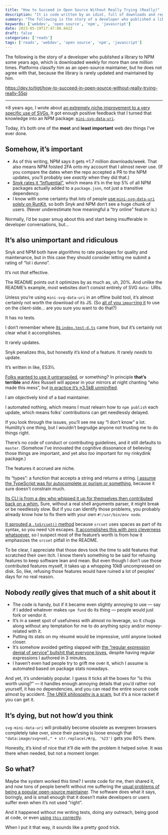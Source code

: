 ```yaml
---
title: "How to Succeed in Open Source Without Really Trying (Really)"
description: "It is code written by an idiot, full of downloads and regex, signifying nothing."
summary: "The following is the story of a developer who published a library to NPM some years ago, which is downloaded weekly for more than one million times. Platforms classify him as an open-source maintainer, but he does not agree with that, because the library is rarely updated and maintained by him."
keywords: ['webdev', 'open source', 'npm', 'javascript']
date: 2023-05-19T17:47:08.842Z
draft: false
categories: ['reads']
tags: ['reads', 'webdev', 'open source', 'npm', 'javascript']
---
```


The following is the story of a developer who published a library to NPM some years ago, which is downloaded weekly for more than one million times. Platforms classify him as an open-source maintainer, but he does not agree with that, because the library is rarely updated and maintained by him.

https://dev.to/tigt/how-to-succeed-in-open-source-without-really-trying-really-55pj

---

≥8 years ago, I wrote about [an extremely niche improvement to a very specific use of SVGs.](https://codepen.io/tigt/post/optimizing-svgs-in-data-uris) It got enough positive feedback that I turned that knowledge into an NPM package: [`mini-svg-data-uri`](https://www.npmjs.com/package/mini-svg-data-uri).

Today, it’s both one of the **most** and **least important** web dev things I’ve ever done.

[](#somehow-its-important)Somehow, it’s important
-------------------------------------------------

*   As of this writing, NPM says it gets ≈1.7 million downloads/week. That also means NPM foisted 2FA onto my account that I almost never use. (If you compare the dates when the repo accepted a PR to the NPM updates, you’ll probably see _exactly_ when they did that.)
*   [Snyk rates it “Influential”](https://snyk.io/advisor/npm-package/mini-svg-data-uri), which means it’s in the top 5% of all NPM packages actually added to a `package.json`, not just a transitive dependency.
*   I know with some certainty that _lots_ of people [use `mini-svg-data-uri` solely on RunKit](https://npm.runkit.com/mini-svg-data-uri), so both Snyk and NPM don’t see a huge chunk of users. (Never underestimate how meaningful a “try online” feature is.)

Normally, I’d be super smug about this and start being insufferable in developer conversations, but…

[](#its-also-unimportant-and-ridiculous)It’s also unimportant and ridiculous
----------------------------------------------------------------------------

Snyk and NPM both have algorithms to rate packages for quality and maintenance, but in this case they should consider letting me submit a rating of “lol i dunno”.

It’s not _that_ effective.

The README points out it optimizes by as much as, uh, 20%. And unlike the README’s example, most websites don’t consist entirely of SVG `data:` URIs.

Unless you’re using `mini-svg-data-uri` in an offline build tool, it’s almost certainly not worth the download of its JS. (So [all of you `import`ing it](https://www.npmjs.com/browse/depended/mini-svg-data-uri) to use on the client-side… are you sure you want to do that?)

It has no tests.

I don’t remember where [its `index.test-d.ts`](https://github.com/tigt/mini-svg-data-uri/blob/master/index.test-d.ts) came from, but it’s certainly not clear what it accomplishes.

It rarely updates.

Snyk penalizes this, but honestly it’s kind of a feature. It rarely _needs_ to update.

It’s written in like, ES3½.

[Folks wanted to use it untranspiled](https://github.com/tigt/mini-svg-data-uri/pull/5), or something? In principle **that’s terrible** and Alex Russell will appear in your mirrors at night chanting “who made this mess”, but [in practice it’s ≈3.5kB unminified](https://unpkg.com/browse/mini-svg-data-uri@1.4.4/).

I am objectively kind of a bad maintainer.

I automated nothing, which means I must relearn how to `npm publish` each update, which means folks’ contributions can get needlessly delayed.

If you look through the issues, you’ll see me say “I don’t know” a lot. Humility’s one thing, but I wouldn’t begrudge anyone not trusting me to do things right.

There’s no code of conduct or contributing guidelines, and it still defaults to `master`. (Somehow I’ve innovated the cognitive dissonance of believing those things are important, and yet also _too_ important for my rinkydink package.)

The features it accrued are niche.

Its “types”: a function that accepts a string and returns a string. [I assume the TypeScript was for autocomplete or purism or something](https://github.com/tigt/mini-svg-data-uri/pull/15#issuecomment-624412182), because it sure doesn’t constrain much.

[Its CLI is from a dev who whipped it up for themselves then contributed back on a whim.](https://simonewebdesign.it/1req/#the-favicon) Sure, without a real shell arguments parser, it might break or be needlessly slow. But if you can identify those problems, you probably already know how to fix them with your own `#!/usr/bin/env node`.

[It sprouted a `.toSrcset()` method](https://github.com/tigt/mini-svg-data-uri/issues/9) because `srcset` uses spaces as part of its syntax, so you need `%20` escapes. [It accomplishes this with zero cleverness whatsoever](https://github.com/tigt/mini-svg-data-uri/blob/00dc78c8f77eb7b47299a9e3d564749105810c9c/index.js#L51-L53), so I suspect most of the feature’s worth is from how it emphasizes the `srcset` pitfall in the README.

To be clear, I appreciate that those devs took the time to add features that scratched their own itch. I know there’s something to be said for refusing features to keep software lean and mean. But even though I don’t use those contributed features myself, it takes up a whopping 10kB uncompressed on disk. So, like, refusing those features would have ruined a lot of peoples’ days for no real reason.

[](#nobody-really-gives-that-much-of-a-shit-about-it)Nobody _really_ gives that much of a shit about it
-------------------------------------------------------------------------------------------------------

*   The code is handy, but if it became even slightly annoying to use — say if I added whatever makes `npm fund` do its thing — people would just fork or vendor it.
*   It’s in a sweet spot of usefulness with almost no leverage, so it chugs along without any temptation for me to do anything spicy and/or money-related with it.
*   Putting its stats on my résumé would be impressive, until anyone looked closer.
*   It’s somehow avoided getting slapped with [the “regular expression denial of service” bullshit that everyone loves](https://overreacted.io/npm-audit-broken-by-design/), despite having regular expressions I authored in 3 minutes.
*   I haven’t even had people try to grift me over it, which I assume is automated based on package stats nowadays.

And yet, it’s undeniably popular. I guess it ticks all the boxes for “is this worth using?” — it handles enough annoying details that you’d rather not yourself, it has no dependencies, and you can read the entire source code almost by accident. [The UNIX philosophy is a scam](https://www.johndcook.com/blog/2012/05/25/unix-doesnt-follow-the-unix-philosophy/), but it’s a nice racket if you can get it.

[](#its-dying-but-not-howd-you-think)It’s dying, but not how’d you think
------------------------------------------------------------------------

`svg-mini-data-uri` will probably become obsolete as evergreen browsers completely take over, since their parsing is loose enough that `"data:image/svg+xml," + str.replace(/#/g, '%23')` gets you 80% there.

Honestly, it’s kind of nice that it’ll die with the problem it helped solve. It was there when needed, but not a moment longer.

[](#so-what)So what?
--------------------

Maybe the system worked this time? I wrote code for me, then shared it, and now tons of people benefit without me suffering the [usual problems of being a popular open-source maintainer](https://nolanlawson.com/2017/03/05/what-it-feels-like-to-be-an-open-source-maintainer/). The software does what it says, boringly, and is small enough that it doesn’t make developers or users suffer even when it’s not used “right”.

And it happened without me writing tests, doing any outreach, being good at code, or even [using `this` correctly](https://github.com/tigt/mini-svg-data-uri/issues/9#issuecomment-503397923).

When I put it that way, it sounds like a pretty good trick.